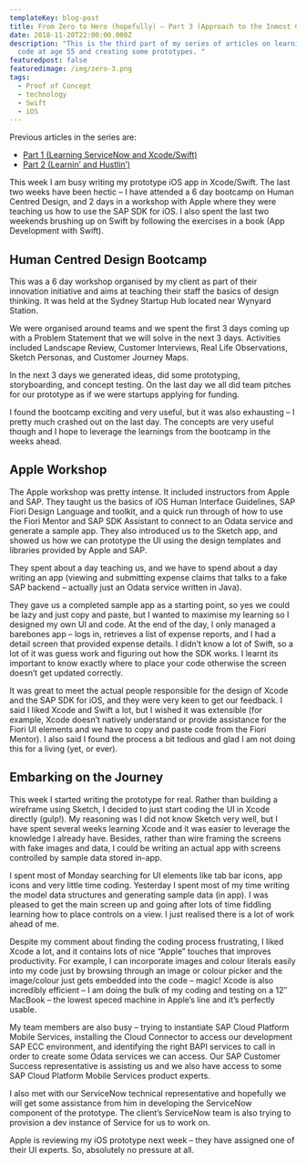 ```yaml
---
templateKey: blog-post
title: From Zero to Hero (hopefully) – Part 3 (Approach to the Inmost Cave)
date: 2018-11-20T22:00:00.000Z
description: "This is the third part of my series of articles on learning to
  code at age 55 and creating some prototypes. "
featuredpost: false
featuredimage: /img/zero-3.png
tags:
  - Proof of Concept
  - technology
  - Swift
  - iOS
---
```

Previous articles in the series are:

* [Part 1 (Learning ServiceNow and Xcode/Swift)](/blog/2018-11-01-from-zero-to-hero-hopefully-–-part-1-learning-servicenow-and-xcode-swift/)
* [Part 2 (Learnin’ and Hustlin’)](/blog/2018-11-08-from-zero-to-hero-hopefully-–-part-2-learnin’%E2%80%8B-and-hustlin’%E2%80%8B/)

This week I am busy writing my prototype iOS app in Xcode/Swift. The last two weeks have been hectic – I have attended a 6 day bootcamp on Human Centred Design, and 2 days in a workshop with Apple where they were teaching us how to use the SAP SDK for iOS. I also spent the last two weekends brushing up on Swift by following the exercises in a book (App Development with Swift).

## Human Centred Design Bootcamp

This was a 6 day workshop organised by my client as part of their innovation initiative and aims at teaching their staff the basics of design thinking. It was held at the Sydney Startup Hub located near Wynyard Station.

We were organised around teams and we spent the first 3 days coming up with a Problem Statement that we will solve in the next 3 days. Activities included Landscape Review, Customer Interviews, Real Life Observations, Sketch Personas, and Customer Journey Maps.

In the next 3 days we generated ideas, did some prototyping, storyboarding, and concept testing. On the last day we all did team pitches for our prototype as if we were startups applying for funding.

I found the bootcamp exciting and very useful, but it was also exhausting – I pretty much crashed out on the last day. The concepts are very useful though and I hope to leverage the learnings from the bootcamp in the weeks ahead.

## Apple Workshop

The Apple workshop was pretty intense. It included instructors from Apple and SAP. They taught us the basics of iOS Human Interface Guidelines, SAP Fiori Design Language and toolkit, and a quick run through of how to use the Fiori Mentor and SAP SDK Assistant to connect to an Odata service and generate a sample app. They also introduced us to the Sketch app, and showed us how we can prototype the UI using the design templates and libraries provided by Apple and SAP.

They spent about a day teaching us, and we have to spend about a day writing an app (viewing and submitting expense claims that talks to a fake SAP backend – actually just an Odata service written in Java).

They gave us a completed sample app as a starting point, so yes we could be lazy and just copy and paste, but I wanted to maximise my learning so I designed my own UI and code. At the end of the day, I only managed a barebones app – logs in, retrieves a list of expense reports, and I had a detail screen that provided expense details. I didn’t know a lot of Swift, so a lot of it was guess work and figuring out how the SDK works. I learnt its important to know exactly where to place your code otherwise the screen doesn’t get updated correctly.

It was great to meet the actual people responsible for the design of Xcode and the SAP SDK for iOS, and they were very keen to get our feedback. I said I liked Xcode and Swift a lot, but I wished it was extensible (for example, Xcode doesn’t natively understand or provide assistance for the Fiori UI elements and we have to copy and paste code from the Fiori Mentor). I also said I found the process a bit tedious and glad I am not doing this for a living (yet, or ever).

## Embarking on the Journey

This week I started writing the prototype for real. Rather than building a wireframe using Sketch, I decided to just start coding the UI in Xcode directly (gulp!). My reasoning was I did not know Sketch very well, but I have spent several weeks learning Xcode and it was easier to leverage the knowledge I already have. Besides, rather than wire framing the screens with fake images and data, I could be writing an actual app with screens controlled by sample data stored in-app.

I spent most of Monday searching for UI elements like tab bar icons, app icons and very little time coding. Yesterday I spent most of my time writing the model data structures and generating sample data (in app). I was pleased to get the main screen up and going after lots of time fiddling learning how to place controls on a view. I just realised there is a lot of work ahead of me.

Despite my comment about finding the coding process frustrating, I liked Xcode a lot, and it contains lots of nice “Apple” touches that improves productivity. For example, I can incorporate images and colour literals easily into my code just by browsing through an image or colour picker and the image/colour just gets embedded into the code – magic! Xcode is also incredibly efficient – I am doing the bulk of my coding and testing on a 12″ MacBook – the lowest speced machine in Apple’s line and it’s perfectly usable.

My team members are also busy – trying to instantiate SAP Cloud Platform Mobile Services, installing the Cloud Connector to access our development SAP ECC environment, and identifying the right BAPI services to call in order to create some Odata services we can access. Our SAP Customer Success representative is assisting us and we also have access to some SAP Cloud Platform Mobile Services product experts.

I also met with our ServiceNow technical representative and hopefully we will get some assistance from him in developing the ServiceNow component of the prototype. The client’s ServiceNow team is also trying to provision a dev instance of Service for us to work on.

Apple is reviewing my iOS prototype next week – they have assigned one of their UI experts. So, absolutely no pressure at all.